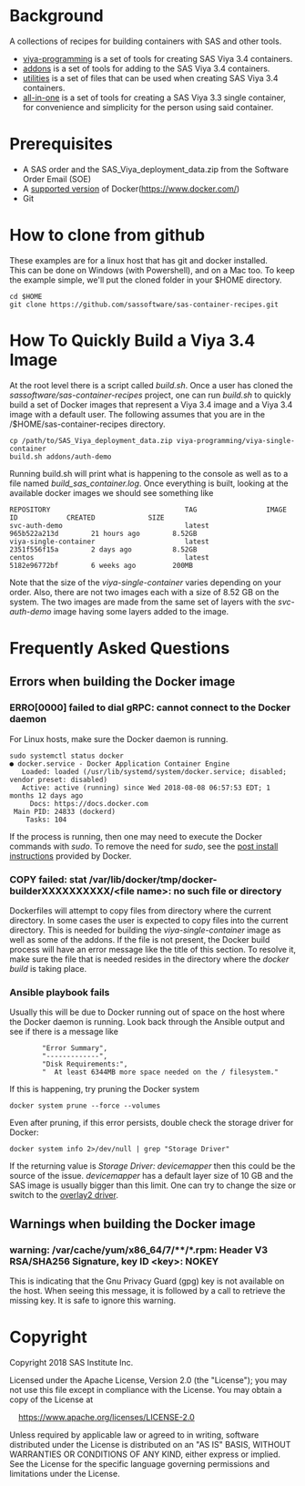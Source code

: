 # Background
A collections of recipes for building containers with SAS and other tools.

* [viya-programming](viya-programming/README.md) is a set of tools for creating SAS Viya 3.4 containers.
* [addons](addons/README.md) is a set of tools for adding to the SAS Viya 3.4 containers.
* [utilities](utilities/README.md) is a set of files that can be used when creating SAS Viya 3.4 containers.
* [all-in-one](all-in-one/README.md) is a set of tools for creating a SAS Viya 3.3 single container, for convenience and simplicity for the person using said container.

# Prerequisites

* A SAS order and the SAS_Viya_deployment_data.zip from the Software Order Email (SOE)
* A [supported version](https://success.docker.com/article/maintenance-lifecycle) of Docker(https://www.docker.com/)
* Git

# How to clone from github

These examples are for a linux host that has git and docker installed.  
This can be done on Windows (with Powershell), and on a Mac too. 
To keep the example simple, we'll put the cloned folder in your $HOME directory.

```
cd $HOME
git clone https://github.com/sassoftware/sas-container-recipes.git
```

# How To Quickly Build a Viya 3.4 Image

At the root level there is a script called _build.sh_. Once a user has cloned
the _sassoftware/sas-container-recipes_ project, one can run _build.sh_ to 
quickly build a set of Docker images that represent a Viya 3.4 image and a 
Viya 3.4 image with a default user. The following assumes that you are in the 
/$HOME/sas-container-recipes directory.

```
cp /path/to/SAS_Viya_deployment_data.zip viya-programming/viya-single-container
build.sh addons/auth-demo
```

Running build.sh will print what is happening to the console as well as to a file
named _build_sas_container.log_. Once everything is built, looking at the available
docker images we should see something like

```
REPOSITORY                                 TAG                 IMAGE ID            CREATED             SIZE
svc-auth-demo                              latest              965b522a213d        21 hours ago        8.52GB
viya-single-container                      latest              2351f556f15a        2 days ago          8.52GB
centos                                     latest              5182e96772bf        6 weeks ago         200MB
```

Note that the size of the _viya-single-container_ varies depending on your order.
Also, there are not two images each with a size of 8.52 GB on the system. The two
images are made from the same set of layers with the _svc-auth-demo_ image having
some layers added to the image.

# Frequently Asked Questions
## Errors when building the Docker image
### ERRO[0000] failed to dial gRPC: cannot connect to the Docker daemon

For Linux hosts, make sure the Docker daemon is running. 

```
sudo systemctl status docker
● docker.service - Docker Application Container Engine
   Loaded: loaded (/usr/lib/systemd/system/docker.service; disabled; vendor preset: disabled)
   Active: active (running) since Wed 2018-08-08 06:57:53 EDT; 1 months 12 days ago
     Docs: https://docs.docker.com
 Main PID: 24833 (dockerd)
    Tasks: 104
```

If the process is running, then one may need to execute the Docker commands with
_sudo_. To remove the need for _sudo_, see the [post install instructions](https://docs.docker.com/v17.12/install/linux/linux-postinstall/)
provided by Docker.

### COPY failed: stat /var/lib/docker/tmp/docker-builderXXXXXXXXXX/\<file name\>: no such file or directory

Dockerfiles will attempt to copy files from directory where the current directory.
In some cases the user is expected to copy files into the current directory. This
is needed for building the _viya-single-container_ image as well as some of the 
addons. If the file is not present, the Docker build process will have an error
message like the title of this section. To resolve it, make sure the file that is
needed resides in the directory where the _docker build_ is taking place.

### Ansible playbook fails 

Usually this will be due to Docker running out of space on the host where the Docker
daemon is running. Look back through the Ansible output and see if there is a message
like

```
        "Error Summary",
        "-------------",
        "Disk Requirements:",
        "  At least 6344MB more space needed on the / filesystem."
```

If this is happening, try pruning the Docker system

```
docker system prune --force --volumes
```

Even after pruning, if this error persists, double check the storage driver for Docker:

```
docker system info 2>/dev/null | grep "Storage Driver"
```

If the returning value is _Storage Driver: devicemapper_ then this could be the 
source of the issue. _devicemapper_ has a default layer size of 10 GB and the SAS
image is usually bigger than this limit. One can try to change the size or switch to
the [overlay2 driver](https://docs.docker.com/storage/storagedriver/overlayfs-driver/).


## Warnings when building the Docker image
### warning: /var/cache/yum/x86_64/7/**/*.rpm: Header V3 RSA/SHA256 Signature, key ID \<key\>: NOKEY

This is indicating that the Gnu Privacy Guard (gpg) key is not available on the host. 
When seeing this message, it is followed by a call to retrieve the missing key.
It is safe to ignore this warning.

# Copyright

Copyright 2018 SAS Institute Inc.

Licensed under the Apache License, Version 2.0 (the "License");
you may not use this file except in compliance with the License.
You may obtain a copy of the License at

&nbsp;&nbsp;&nbsp;&nbsp;https://www.apache.org/licenses/LICENSE-2.0

Unless required by applicable law or agreed to in writing, software
distributed under the License is distributed on an "AS IS" BASIS,
WITHOUT WARRANTIES OR CONDITIONS OF ANY KIND, either express or implied.
See the License for the specific language governing permissions and
limitations under the License.
